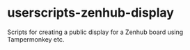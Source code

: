 # userscripts-zenhub-display
Scripts for creating a public display for a Zenhub board using Tampermonkey etc.
